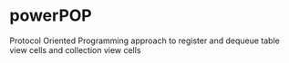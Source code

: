# powerPOP
Protocol Oriented Programming approach to register and dequeue table view cells and collection view cells
